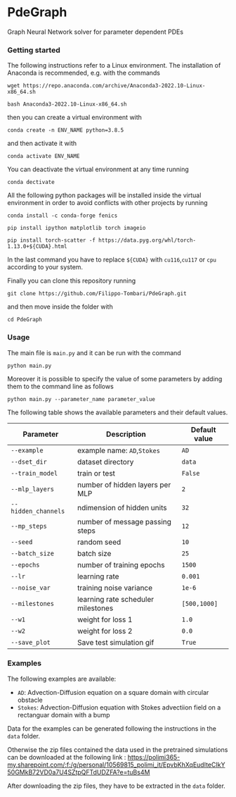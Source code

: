 # PdeGraph
Graph Neural Network solver for parameter dependent PDEs
### Getting started
The following instructions refer to a Linux environment. The installation of Anaconda is recommended, e.g. with the commands

`wget https://repo.anaconda.com/archive/Anaconda3-2022.10-Linux-x86_64.sh`

`bash Anaconda3-2022.10-Linux-x86_64.sh`

then you can create a virtual environment with

`conda create -n ENV_NAME python=3.8.5`

and then activate it with 

`conda activate ENV_NAME`

You can deactivate the virtual environment at any time running

`conda dectivate`

All the following python packages will be installed inside the virtual environment in order to avoid conflicts with other projects by running

`conda install -c conda-forge fenics`

`pip install ipython matplotlib torch imageio`

`pip install torch-scatter -f https://data.pyg.org/whl/torch-1.13.0+${CUDA}.html`

In the last command you have to replace `${CUDA}` with `cu116`,`cu117` or `cpu` according to your system.

Finally you can clone this repository running

`git clone https://github.com/Filippo-Tombari/PdeGraph.git`

and then move inside the folder with

`cd PdeGraph`

### Usage

The main file is `main.py` and it can be run with the command 

`python main.py`    

Moreover it is possible to specify the value of some parameters by adding them to the command line as follows

`python main.py --parameter_name parameter_value`

The following table shows the available parameters and their default values.

| Parameter           | Description                             | Default value |
|---------------------|-----------------------------------------|---------------|
| `--example`         | example name: `AD`,`Stokes`             | `AD`          |
| `--dset_dir`        | dataset directory                       | `data`        |
| `--train_model`     | train or test                           | `False`       |
| `--mlp_layers`      | number of hidden layers per MLP         | `2`           |
| `--hidden_channels` | ndimension of hidden units              | `32`          |
| `--mp_steps`        | number of message passing steps         | `12`          |
| `--seed`            | random seed                             | `10`          |
| `--batch_size`      | batch size                              | `25`          |
| `--epochs`          | number of training epochs               | `1500`        |
| `--lr`              | learning rate                           | `0.001`       |
| `--noise_var`       | training noise variance                 | `1e-6`        |
| `--milestones`      | learning rate scheduler milestones      | `[500,1000]`  |
| `--w1`              | weight for loss 1                       | `1.0`         |
| `--w2`              | weight for loss 2                       | `0.0`         |
| `--save_plot`       | Save test simulation gif                | `True`        |

### Examples

The following examples are available:

- `AD`: Advection-Diffusion equation on a square domain with circular obstacle
- `Stokes`: Advection-Diffusion equation with Stokes advectiion field on a rectanguar domain with a bump

Data for the examples can be generated following the instructions in the `data` folder.

Otherwise the zip files contained the data used in the pretrained simulations can be downloaded at the following
link : https://polimi365-my.sharepoint.com/:f:/g/personal/10569815_polimi_it/EpvbKhXqEudIteCIkY50GMkB72VD0a7U4SZtpQFTdUDZFA?e=tuBs4M

After downloading the zip files, they have to be extracted in the `data` folder.